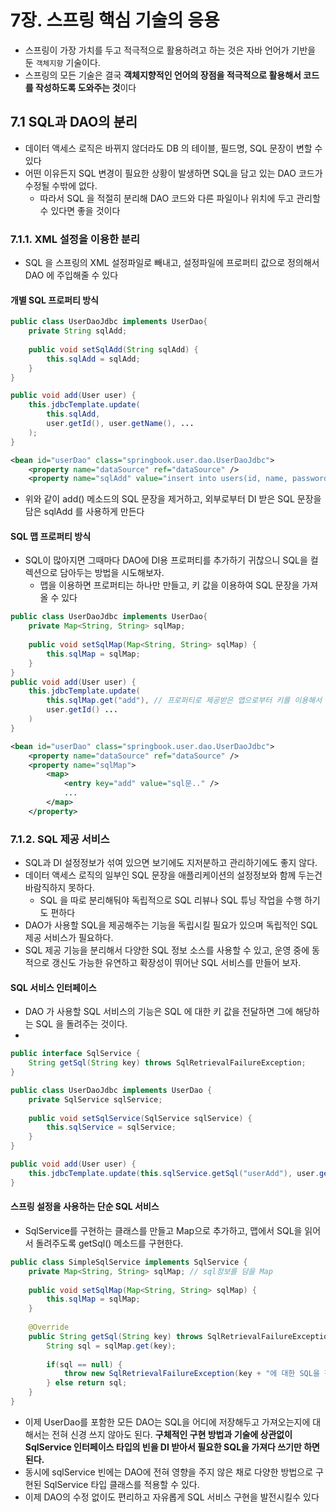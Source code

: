 # 7장. 스프링 핵심 기술의 응용
- 스프링이 가장 가치를 두고 적극적으로 활용하려고 하는 것은 자바 언어가 기반을 둔 `객체지향` 기술이다.
- 스프링의 모든 기술은 결국 **객체지향적인 언어의 장점을 적극적으로 활용해서 코드를 작성하도록 도와주는 것**이다

## 7.1 SQL과 DAO의 분리
- 데이터 액세스 로직은 바뀌지 않더라도 DB 의 테이블, 필드명, SQL 문장이 변할 수 있다
- 어떤 이유든지 SQL 변경이 필요한 상황이 발생하면 SQL을 담고 있는 DAO 코드가 수정될 수밖에 없다.
  - 따라서 SQL 을 적절히 분리해 DAO 코드와 다른 파일이나 위치에 두고 관리할 수 있다면 좋을 것이다

### 7.1.1. XML 설정을 이용한 분리
- SQL 을 스프링의 XML 설정파일로 빼내고, 설정파일에 프로퍼티 값으로 정의해서 DAO 에 주입해줄 수 있다

#### 개별 SQL 프로퍼티 방식
```java
public class UserDaoJdbc implements UserDao{
	private String sqlAdd;		
    
    public void setSqlAdd(String sqlAdd) {
    	this.sqlAdd = sqlAdd;
    }
}

public void add(User user) {
    this.jdbcTemplate.update(
        this.sqlAdd,
        user.getId(), user.getName(), ...
    );
}
```

```xml
<bean id="userDao" class="springbook.user.dao.UserDaoJdbc">
    <property name="dataSource" ref="dataSource" />
    <property name="sqlAdd" value="insert into users(id, name, password, email, level, login, recommend) values(?,?,?,?,?,?,?}" />
```
- 위와 같이 add() 메소드의 SQL 문장을 제거하고, 외부로부터 DI 받은 SQL 문장을 담은 sqlAdd 를 사용하게 만든다

#### SQL 맵 프로퍼티 방식
- SQL이 많아지면 그때마다 DAO에 DI용 프로퍼티를 추가하기 귀찮으니 SQL을 컬렉션으로 담아두는 방법을 시도해보자.
  - 맵을 이용하면 프로퍼티는 하나만 만들고, 키 값을 이용하여 SQL 문장을 가져올 수 있다
```java
public class UserDaoJdbc implements UserDao{
	private Map<String, String> sqlMap;
    
    public void setSqlMap(Map<String, String> sqlMap) {
    	this.sqlMap = sqlMap;
    }
}
public void add(User user) {
	this.jdbcTemplate.update(
    	this.sqlMap.get("add"), // 프로퍼티로 제공받은 맵으로부터 키를 이용해서 필요한 SQL을 가져온다
        user.getId() ...
    )
}
```

```xml
<bean id="userDao" class="springbook.user.dao.UserDaoJdbc">
    <property name="dataSource" ref="dataSource" />
    <property name="sqlMap">
        <map>
            <entry key="add" value="sql문.." />
            ...
        </map>
    </property>
```
### 7.1.2. SQL 제공 서비스
- SQL과 DI 설정정보가 섞여 있으면 보기에도 지저분하고 관리하기에도 좋지 않다. 
- 데이터 액세스 로직의 일부인 SQL 문장을 애플리케이션의 설정정보와 함께 두는건 바람직하지 못하다. 
  - SQL 을 따로 분리해둬야 독립적으로 SQL 리뷰나 SQL 튜닝 작업을 수행 하기도 편하다
- DAO가 사용할 SQL을 제공해주는 기능을 독립시킬 필요가 있으며 독립적인 SQL 제공 서비스가 필요하다. 
- SQL 제공 기능을 분리해서 다양한 SQL 정보 소스를 사용할 수 있고, 운영 중에 동적으로 갱신도 가능한 유연하고 확장성이 뛰어난 SQL 서비스를 만들어 보자.

#### SQL 서비스 인터페이스
- DAO 가 사용할 SQL 서비스의 기능은 SQL 에 대한 키 값을 전달하면 그에 해당하는 SQL 을 돌려주는 것이다.
- 
```java
public interface SqlService {
	String getSql(String key) throws SqlRetrievalFailureException;
}

public class UserDaoJdbc implements UserDao {
	private SqlService sqlService;
    
    public void setSqlService(SqlService sqlService) {
    	this.sqlService = sqlService;
    }
}

public void add(User user) {
	this.jdbcTemplate.update(this.sqlService.getSql("userAdd"), user.getId() ...);
}
```

#### 스프링 설정을 사용하는 단순 SQL 서비스
- SqlService를 구현하는 클래스를 만들고 Map으로 추가하고, 맵에서 SQL을 읽어서 돌려주도록 getSql() 메소드를 구현한다.

```java
public class SimpleSqlService implements SqlService {
	private Map<String, String> sqlMap;	// sql정보를 담을 Map
	
	public void setSqlMap(Map<String, String> sqlMap) {
		this.sqlMap = sqlMap;
	}
	
	@Override
	public String getSql(String key) throws SqlRetrievalFailureException {
		String sql = sqlMap.get(key);
		
		if(sql == null) {
			throw new SqlRetrievalFailureException(key + "에 대한 SQL을 찾을 수 없습니다.");
		} else return sql;
	}
}
```
- 이제 UserDao를 포함한 모든 DAO는 SQL을 어디에 저장해두고 가져오는지에 대해서는 전혀 신경 쓰지 않아도 된다. **구체적인 구현 방법과 기술에 상관없이 SqlService 인터페이스 타입의 빈을 DI 받아서 필요한 SQL을 가져다 쓰기만 하면 된다.**
- 동시에 sqlService 빈에는 DAO에 전혀 영향을 주지 않은 채로 다양한 방법으로 구현된 SqlService 타입 클래스를 적용할 수 있다. 
- 이제 DAO의 수정 없이도 편리하고 자유롭게 SQL 서비스 구현을 발전시킬수 있다
